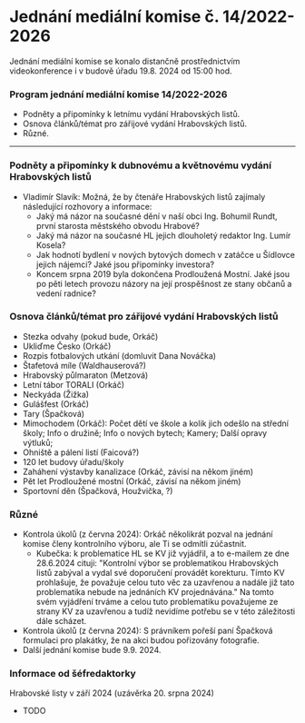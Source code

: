 # Jednání mediální komise č. 14/2022-2026

Jednání mediální komise se konalo distančně prostřednictvím videokonference i v budově úřadu 19.8. 2024 od 15:00 hod.

### Program jednání mediální komise 14/2022-2026

- Podněty a připomínky k letnímu vydání Hrabovských listů.
- Osnova článků/témat pro zářijové vydání Hrabovských listů.
- Různé.

---
### Podněty a připomínky k dubnovému a květnovému vydání Hrabovských listů
- Vladimír Slavík: Možná, že by čtenáře Hrabovských listů zajímaly následující rozhovory a informace:
	- Jaký má názor na současné dění v naší obci Ing. Bohumil  Rundt, první starosta městského obvodu Hrabové?
	- Jaký má názor na současné HL jejich  dlouholetý redaktor Ing. Lumír Kosela?
	- Jak hodnotí bydlení v nových bytových domech v zatáčce u Šídlovce jejich nájemci? Jaké jsou připomínky investora?
	- Koncem srpna 2019 byla dokončena Prodloužená Mostní. Jaké jsou po pěti letech provozu  názory na její prospěšnost ze stany občanů a vedení radnice?

### Osnova článků/témat pro zářijové vydání Hrabovských listů
- Stezka odvahy (pokud bude, Orkáč)
- Ukliďme Česko (Orkáč)
- Rozpis fotbalových utkání (domluvit Dana Nováčka)
- Štafetová míle (Waldhauserová?)
- Hrabovský půlmaraton (Metzová)
- Letní tábor TORALI (Orkáč)
- Neckyáda (Žižka)
- Gulášfest (Orkáč)
- Tary (Špačková)
- Mimochodem (Orkáč): Počet dětí ve škole a kolik jich odešlo na střední školy; Info o družině; Info o nových bytech; Kamery; Další opravy výtluků;
- Ohniště a pálení listí (Faicová?)
- 120 let budovy úřadu/školy
- Zaháhení výstavby kanalizace (Orkáč, závisí na někom jiném)
- Pět let Prodloužené mostní (Orkáč, závisí na někom jiném)
- Sportovní děn (Špačková, Houžvička, ?)

### Různé
- Kontrola úkolů (z června 2024): Orkáč několikrát pozval na jednání komise členy kontrolního výboru, ale Ti se odmítli zúčastnit.
	- Kubečka: k problematice HL se KV již vyjádřil, a to e-mailem ze dne 28.6.2024 cituji: "Kontrolní výbor se problematikou Hrabovských listů zabýval a vydal své doporučení provádět korekturu. Tímto KV prohlašuje, že považuje celou tuto věc za uzavřenou a nadále již tato problematika nebude na jednáních KV projednávána." Na tomto svém vyjádření trváme a celou tuto problematiku považujeme ze strany KV za uzavřenou a tudíž nevidíme potřebu se v této záležitosti dále scházet.  
- Kontrola úkolů (z června 2024): S právníkem pořeší paní Špačková formulaci pro plakátky, že na akci budou pořizovány fotografie.
- Další jednání komise bude 9.9. 2024.

### Informace od šéfredaktorky

Hrabovské listy v září 2024 (uzávěrka 20. srpna 2024)
- TODO